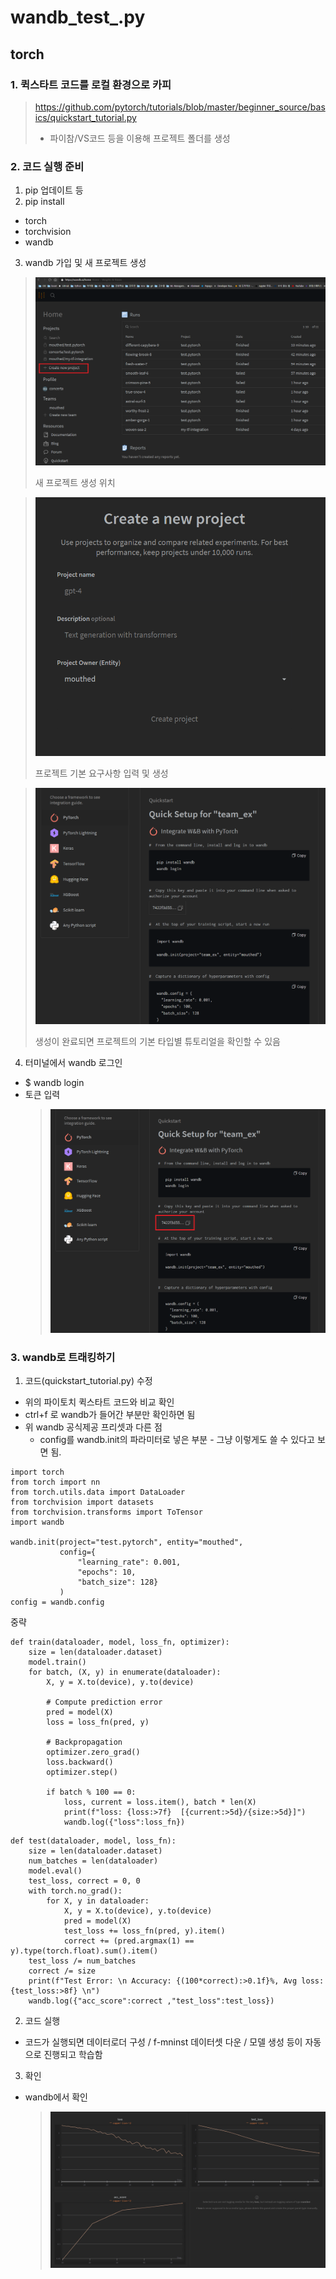 # wandb_test_.py

## torch

### 1. 퀵스타트 코드를 로컬 환경으로 카피
>https://github.com/pytorch/tutorials/blob/master/beginner_source/basics/quickstart_tutorial.py
> - 파이참/VS코드 등을 이용해 프로젝트 폴더를 생성

### 2. 코드 실행 준비
1. pip 업데이트 등
2. pip install
  - torch
  - torchvision
  - wandb    
3. wandb 가입 및 새 프로젝트 생성

> ![0](https://github.com/xddf/wandb_test/blob/main/ex_img/wnb_new.png)
> 
> 새 프로젝트 생성 위치

> ![1](https://github.com/xddf/wandb_test/blob/main/ex_img/new_create.PNG)
> 
> 프로젝트 기본 요구사항 입력 및 생성

> ![2](https://github.com/xddf/wandb_test/blob/main/ex_img/new_type.PNG)
> 
> 생성이 완료되면 프로젝트의 기본 타입별 튜토리얼을 확인할 수 있음

4. 터미널에서 wandb 로그인
  - $ wandb login
  - 토큰 입력
    > ![3](https://github.com/xddf/wandb_test/blob/main/ex_img/token.PNG)

### 3. wandb로 트래킹하기
1. 코드(quickstart_tutorial.py) 수정
  - 위의 파이토치 퀵스타트 코드와 비교 확인
  - ctrl+f 로 wandb가 들어간 부분만 확인하면 됨
  - 위 wandb 공식제공 프리셋과 다른 점
    - config를 wandb.init의 파라미터로 넣은 부분 - 그냥 이렇게도 쓸 수 있다고 보면 됨.
```
import torch
from torch import nn
from torch.utils.data import DataLoader
from torchvision import datasets
from torchvision.transforms import ToTensor
import wandb

wandb.init(project="test.pytorch", entity="mouthed",
           config={
               "learning_rate": 0.001,
               "epochs": 10,
               "batch_size": 128}
           )
config = wandb.config
```
중략
```
def train(dataloader, model, loss_fn, optimizer):
    size = len(dataloader.dataset)
    model.train()
    for batch, (X, y) in enumerate(dataloader):
        X, y = X.to(device), y.to(device)

        # Compute prediction error
        pred = model(X)
        loss = loss_fn(pred, y)

        # Backpropagation
        optimizer.zero_grad()
        loss.backward()
        optimizer.step()

        if batch % 100 == 0:
            loss, current = loss.item(), batch * len(X)
            print(f"loss: {loss:>7f}  [{current:>5d}/{size:>5d}]")
            wandb.log({"loss":loss_fn})
```

```
def test(dataloader, model, loss_fn):
    size = len(dataloader.dataset)
    num_batches = len(dataloader)
    model.eval()
    test_loss, correct = 0, 0
    with torch.no_grad():
        for X, y in dataloader:
            X, y = X.to(device), y.to(device)
            pred = model(X)
            test_loss += loss_fn(pred, y).item()
            correct += (pred.argmax(1) == y).type(torch.float).sum().item()
    test_loss /= num_batches
    correct /= size
    print(f"Test Error: \n Accuracy: {(100*correct):>0.1f}%, Avg loss: {test_loss:>8f} \n")
    wandb.log({"acc_score":correct ,"test_loss":test_loss})
 ```

2. 코드 실행
  - 코드가 실행되면 데이터로더 구성 / f-mninst 데이터셋 다운 / 모델 생성 등이 자동으로 진행되고 학습함
3. 확인
  - wandb에서 확인
    >![4](https://github.com/xddf/wandb_test/blob/main/ex_img/log.PNG)

